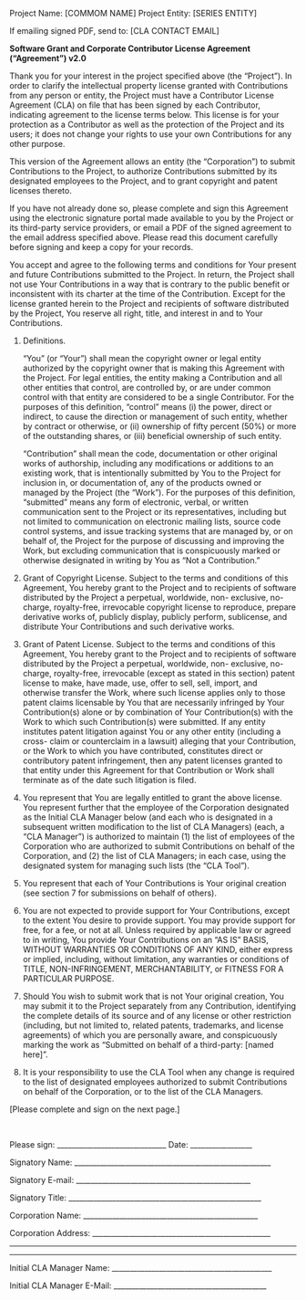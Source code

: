 Project Name: [COMMOM NAME]
Project Entity: [SERIES ENTITY]

If emailing signed PDF, send to: [CLA CONTACT EMAIL]

**Software Grant and Corporate Contributor License Agreement (“Agreement”) v2.0**

Thank you for your interest in the project specified above (the “Project”). In order to clarify the intellectual property license granted with Contributions from any person or entity, the Project must have a Contributor License Agreement (CLA) on file that has been signed by each Contributor, indicating agreement to the license terms below. This license is for your protection as a Contributor as well as the protection of the Project and its users; it does not change your rights to use your own Contributions for any other purpose.

This version of the Agreement allows an entity (the “Corporation”) to submit Contributions to the Project, to authorize Contributions submitted by its designated employees to the Project, and to grant copyright and patent licenses thereto.

If you have not already done so, please complete and sign this Agreement using the electronic signature portal made available to you by the Project or its third-party service providers, or email a PDF of the signed agreement to the email address specified above. Please read this document carefully before signing and keep a copy for your records.

You accept and agree to the following terms and conditions for Your present and future Contributions submitted to the Project. In return, the Project shall not use Your Contributions in a way that is contrary to the public benefit or inconsistent with its charter at the time of the Contribution. Except for the license granted herein to the Project and recipients of software distributed by the Project, You reserve all right, title, and interest in and to Your Contributions.

1. Definitions.

   “You” (or “Your”) shall mean the copyright owner or legal entity authorized by the copyright owner that is making this Agreement with the Project. For legal entities, the entity making a Contribution and all other entities that control, are controlled by, or are under common control with that entity are considered to be a single Contributor. For the purposes of this definition, “control” means (i) the power, direct or indirect, to cause the direction or management of such entity, whether by contract or otherwise, or (ii) ownership of fifty percent (50%) or more of the outstanding shares, or (iii) beneficial ownership of such entity.

   “Contribution” shall mean the code, documentation or other original works of authorship, including any modifications or additions to an existing work, that is intentionally submitted by You to the Project for inclusion in, or documentation of, any of the products owned or managed by the Project (the “Work”). For the purposes of this definition, “submitted” means any form of electronic, verbal, or written communication sent to the Project or its representatives, including but not limited to communication on electronic mailing lists, source code control systems, and issue tracking systems that are managed by, or on behalf of, the Project for the purpose of discussing and improving the Work, but excluding communication that is conspicuously marked or otherwise designated in writing by You as “Not a Contribution.”

2. Grant of Copyright License. Subject to the terms and conditions of this Agreement, You hereby grant to the Project and to recipients of software distributed by the Project a perpetual, worldwide, non- exclusive, no-charge, royalty-free, irrevocable copyright license to reproduce, prepare derivative works of, publicly display, publicly perform, sublicense, and distribute Your Contributions and such derivative works.

3. Grant of Patent License. Subject to the terms and conditions of this Agreement, You hereby grant to the Project and to recipients of software distributed by the Project a perpetual, worldwide, non- exclusive, no-charge, royalty-free, irrevocable (except as stated in this section) patent license to make, have made, use, offer to sell, sell, import, and otherwise transfer the Work, where such license applies only to those patent claims licensable by You that are necessarily infringed by Your Contribution(s) alone or by combination of Your Contribution(s) with the Work to which such Contribution(s) were submitted. If any entity institutes patent litigation against You or any other entity (including a cross- claim or counterclaim in a lawsuit) alleging that your Contribution, or the Work to which you have contributed, constitutes direct or contributory patent infringement, then any patent licenses granted to that entity under this Agreement for that Contribution or Work shall terminate as of the date such litigation is filed.

4. You represent that You are legally entitled to grant the above license. You represent further that the employee of the Corporation designated as the Initial CLA Manager below (and each who is designated in a subsequent written modification to the list of CLA Managers) (each, a “CLA Manager”) is authorized to maintain (1) the list of employees of the Corporation who are authorized to submit Contributions on behalf of the Corporation, and (2) the list of CLA Managers; in each case, using the designated system for managing such lists (the “CLA Tool”).

5. You represent that each of Your Contributions is Your original creation (see section 7 for submissions on behalf of others).

6. You are not expected to provide support for Your Contributions, except to the extent You desire to provide support. You may provide support for free, for a fee, or not at all. Unless required by applicable law or agreed to in writing, You provide Your Contributions on an “AS IS” BASIS, WITHOUT WARRANTIES OR CONDITIONS OF ANY KIND, either express or implied, including, without limitation, any warranties or conditions of TITLE, NON-INFRINGEMENT, MERCHANTABILITY, or FITNESS FOR A PARTICULAR PURPOSE.

7. Should You wish to submit work that is not Your original creation, You may submit it to the Project separately from any Contribution, identifying the complete details of its source and of any license or other restriction (including, but not limited to, related patents, trademarks, and license agreements) of which you are personally aware, and conspicuously marking the work as “Submitted on behalf of a third-party: [named here]”.

8. It is your responsibility to use the CLA Tool when any change is required to the list of designated employees authorized to submit Contributions on behalf of the Corporation, or to the list of the CLA Managers.

[Please complete and sign on the next page.]

<div style="page-break-after: always; visibility: hidden"> 
\pagebreak 
</div>

Please sign: ______________________________ Date: _________________

Signatory Name: ______________________________________________________ 

Signatory E-mail: ________________________________________________ 

Signatory Title: _____________________________________________________ 

Corporation Name: ________________________________________________ 

Corporation Address: _________________________________________________ 

__________________________________________________________________

__________________________________________________________________

Initial CLA Manager Name: ____________________________________________ 

Initial CLA Manager E-Mail: __________________________________________

